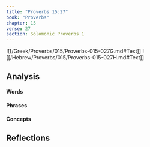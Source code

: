 ```yaml
---
title: "Proverbs 15:27"
book: "Proverbs"
chapter: 15
verse: 27
section: Solomonic Proverbs 1
---
```

![[/Greek/Proverbs/015/Proverbs-015-027G.md#Text]]
![[/Hebrew/Proverbs/015/Proverbs-015-027H.md#Text]]

## Analysis

#### Words

#### Phrases

#### Concepts

## Reflections
